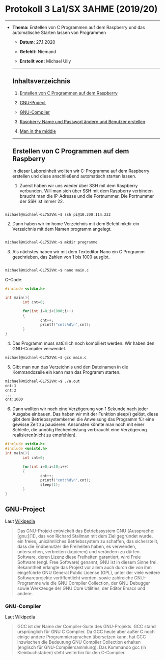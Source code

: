# Protokoll 3 La1/SX 3AHME (2019/20)

--------------

* **Thema:** Erstellen von C Programmen auf dem Raspberry und das automatische Starten lassen von Programmen

  * **Datum:** 27.1.2020

  * **Gefehlt:** Niemand

  * **Erstellt von:** Michael Ully

  --------------------------------------------------

  ## Inhaltsverzeichnis

  1.  [Erstellen von C Programmen auf dem Raspberry](#erstellen-von-c-programmen-auf-dem-raspberry)

  2.  [GNU-Project](#gnu-project)
    * [GNU-Compiler](#gnu-compiler)
  3.  [Raspberry Name und Passwort ändern und Benutzer erstellen](#raspberry-name-und-passwort-ändern-und-benutzer-erstellen)

  4.  [Man in the middle](#man-in-the-middle)

  ----------------------

  ## Erstellen von C Programmen auf dem Raspberry

  In dieser Laboreinheit wollten wir C-Programme auf dem Raspberry erstellen und diese anschließend automatisch starten lassen.

  

  1) Zuerst haben wir uns wieder über SSH mit dem Raspberry verbunden. Will man sich über SSH mit dem Raspberry verbinden braucht man die IP-Adresse und die Portnummer. Die Portnummer der SSH ist immer 22.

  

 ````bash

michael@michael-GL752VW:~$ ssh pi@10.200.114.222

````
2) Dann haben wir im home Verzeichnis mit dem Befehl mkdir ein Verzeichnis mit dem Namen programm angelegt.
 ````bash

michael@michael-GL752VW:~$ mkdir programme


````
3) Als nächstes haben wir mit dem Texteditor Nano ein C Programm geschrieben, das Zahlen von 1 bis 1000 ausgibt.
 ````bash

michael@michael-GL752VW:~$ nano main.c

````
C-Code:
````C
#include <stdio.h>

int main(){
        int cnt=0;

        for(int i=0;i<1000;i++)
        {
                cnt++;
                printf("cnt:%d\n",cnt);
        }
}

````
4) Das Programm muss natürlich noch kompiliert werden. Wir haben den GNU-Compiler verwendet.
````bash
michael@michael-GL752VW:~$ gcc main.c
````
5) Gibt man nun das Verzeichnis und den Dateinamen in die Kommandozeile ein kann man das Programm starten.
````bash
michael@michael-GL752VW:~$ ./a.out
cnt:1
cnt:2
...
cnt:1000
````
6) Dann wollten wir noch eine Verzögerung von 1 Sekunde nach jeder Ausgabe einbauen. Das haben wir mit der Funktion sleep() gelöst, diese gibt dem Betriebssystemkernel die Anweisung das Programm für eine gewisse Zeit zu pausieren. Ansonsten könnte man noch mit einer Schleife, die unnötig Rechenleistung verbraucht eine Verzögerung realisieren(nicht zu empfehlen).
```C
#include <stdio.h>
#include <unistd.h>
int main(){
        int cnt=0;

        for(int i=0;i<10;i++)
        {
                cnt++;
                printf("cnt:%d\n",cnt);
                sleep(1);
        }
}
```
## GNU-Project
Laut [Wikipedia](https://de.wikipedia.org/wiki/GNU-Projekt)
>Das GNU-Projekt entwickelt das Betriebssystem GNU (Aussprache: [ɡnuː][1]), das von Richard Stallman mit dem Ziel gegründet wurde, ein freies, unixähnliches Betriebssystem zu schaffen, das sicherstellt, dass die Endbenutzer die Freiheiten haben, es verwenden, untersuchen, verbreiten (kopieren) und verändern zu dürfen. Software, deren Lizenz diese Freiheiten garantiert, wird Freie Software (engl. Free Software) genannt, GNU ist in diesem Sinne frei.
Bekanntheit erlangte das Projekt vor allem auch durch die von ihm eingeführte GNU General Public License (GPL), unter der viele weitere Softwareprojekte veröffentlicht werden, sowie zahlreiche GNU-Programme wie die GNU Compiler Collection, der GNU Debugger sowie Werkzeuge der GNU Core Utilities, der Editor Emacs und andere.

### GNU-Compiler
Laut [Wikipedia](https://de.wikipedia.org/wiki/GNU_Compiler_Collection)
>GCC ist der Name der Compiler-Suite des GNU-Projekts. GCC stand ursprünglich für GNU C Compiler. Da GCC heute aber außer C noch einige andere Programmiersprachen übersetzen kann, hat GCC inzwischen die Bedeutung GNU Compiler Collection erhalten (englisch für GNU-Compilersammlung). Das Kommando gcc (in Kleinbuchstaben) steht weiterhin für den C-Compiler.
